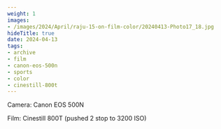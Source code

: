 ```yaml
---
weight: 1
images:
- /images/2024/April/raju-15-on-film-color/20240413-Photo17_18.jpg
hideTitle: true
date: 2024-04-13
tags:
- archive
- film
- canon-eos-500n
- sports
- color
- cinestill-800t
---
```


Camera: Canon EOS 500N

Film: Cinestill 800T (pushed 2 stop to 3200 ISO)